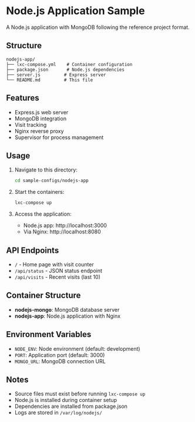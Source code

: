 # Node.js Application Sample

A Node.js application with MongoDB following the reference project format.

## Structure

```
nodejs-app/
├── lxc-compose.yml    # Container configuration
├── package.json       # Node.js dependencies
├── server.js         # Express server
└── README.md         # This file
```

## Features

- Express.js web server
- MongoDB integration
- Visit tracking
- Nginx reverse proxy
- Supervisor for process management

## Usage

1. Navigate to this directory:
   ```bash
   cd sample-configs/nodejs-app
   ```

2. Start the containers:
   ```bash
   lxc-compose up
   ```

3. Access the application:
   - Node.js app: http://localhost:3000
   - Via Nginx: http://localhost:8080

## API Endpoints

- `/` - Home page with visit counter
- `/api/status` - JSON status endpoint
- `/api/visits` - Recent visits (last 10)

## Container Structure

- **nodejs-mongo**: MongoDB database server
- **nodejs-app**: Node.js application with Nginx

## Environment Variables

- `NODE_ENV`: Node environment (default: development)
- `PORT`: Application port (default: 3000)
- `MONGO_URL`: MongoDB connection URL

## Notes

- Source files must exist before running `lxc-compose up`
- Node.js is installed during container setup
- Dependencies are installed from package.json
- Logs are stored in `/var/log/nodejs/`